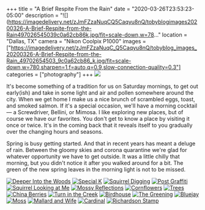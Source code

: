 +++
title = "A Brief Respite From the Rain"
date = "2020-03-26T23:53:23-05:00"
description = "![](https://imagedelivery.net/zJmFZzaNuqCQ5Caqyu8nQ/tobyblogimages20200326-A-Brief-Respite-from-the-Rain497026545039c0a62cb86k.jpg/fit=scale-down,w=78..."
location = "Dallas, TX"
camera = "Nikon Coolpix P1000"
images = ["https://imagedelivery.net/zJmFZzaNuqC_Q5Caqyu8nQ/tobyblog_images_20200326-A-Brief-Respite-from-the-Rain_49702654503_9c0a62cb86_k.jpg/fit=scale-down,w=780,sharpen=1,f=auto,q=0.9,slow-connection-quality=0.3"]
categories = ["photography"]
+++
![](https://imagedelivery.net/zJmFZzaNuqC_Q5Caqyu8nQ/tobyblog_images_20200326-A-Brief-Respite-from-the-Rain_49702654503_9c0a62cb86_k.jpg/fit=scale-down,w=780,sharpen=1,f=auto,q=0.9,slow-connection-quality=0.3)
<!--more-->
It's become something of a tradition for us on Saturday mornings, to get out early(ish) and take in some light and air and pollen somewhere around the city. When we get home I make us a nice brunch of scrambled eggs, toast, and smoked salmon. If it's a special occasion, we'll have a morning cocktail — a Screwdriver, Bellini, or Mimosa. I like exploring new places, but of course we have our favorites. You don't get to know a place by visiting it once or twice. It's in the coming back that it reveals itself to you gradually over the changing hours and seasons.

Spring is busy getting started. And that in recent years has meant a deluge of rain. Between the gloomy skies and corona quarantine we're glad for whatever opportunity we have to get outside. It was a little chilly that morning, but you didn't notice it after you walked around for a bit. The green of the new spring leaves in the morning light is not to be missed.

<div id="mygallery">
		<a class="swipebox" href="https://imagedelivery.net/zJmFZzaNuqC_Q5Caqyu8nQ/tobyblog_images_20200326-A-Brief-Respite-from-the-Rain_49703503227_88511659d0_k.jpg/fit=scale-down,w=1024,sharpen=1,f=auto,q=0.9,slow-connection-quality=0.3">
			    <img alt="Deeper Into the Woods" src="https://imagedelivery.net/zJmFZzaNuqC_Q5Caqyu8nQ/tobyblog_images_20200326-A-Brief-Respite-from-the-Rain_49703503227_88511659d0_k.jpg/fit=scale-down,w=365,sharpen=1,f=auto,q=0.9,slow-connection-quality=0.3"></a>
		<a class="swipebox" href="https://imagedelivery.net/zJmFZzaNuqC_Q5Caqyu8nQ/tobyblog_images_20200326-A-Brief-Respite-from-the-Rain_49703186591_8548cbd752_k.jpg/fit=scale-down,w=1024,sharpen=1,f=auto,q=0.9,slow-connection-quality=0.3">
			    <img alt="Special K" src="https://imagedelivery.net/zJmFZzaNuqC_Q5Caqyu8nQ/tobyblog_images_20200326-A-Brief-Respite-from-the-Rain_49703186591_8548cbd752_k.jpg/fit=scale-down,w=365,sharpen=1,f=auto,q=0.9,slow-connection-quality=0.3"></a>
		<a class="swipebox" href="https://imagedelivery.net/zJmFZzaNuqC_Q5Caqyu8nQ/tobyblog_images_20200326-A-Brief-Respite-from-the-Rain_49703502937_e84bf1742f_k.jpg/fit=scale-down,w=1024,sharpen=1,f=auto,q=0.9,slow-connection-quality=0.3">
			    <img alt="Squirrel Digging" src="https://imagedelivery.net/zJmFZzaNuqC_Q5Caqyu8nQ/tobyblog_images_20200326-A-Brief-Respite-from-the-Rain_49703502937_e84bf1742f_k.jpg/fit=scale-down,w=365,sharpen=1,f=auto,q=0.9,slow-connection-quality=0.3"></a>
		<a class="swipebox" href="https://imagedelivery.net/zJmFZzaNuqC_Q5Caqyu8nQ/tobyblog_images_20200326-A-Brief-Respite-from-the-Rain_49703187881_990b37ace7_k.jpg/fit=scale-down,w=1024,sharpen=1,f=auto,q=0.9,slow-connection-quality=0.3">
			    <img alt="Post Graffiti" src="https://imagedelivery.net/zJmFZzaNuqC_Q5Caqyu8nQ/tobyblog_images_20200326-A-Brief-Respite-from-the-Rain_49703187881_990b37ace7_k.jpg/fit=scale-down,w=365,sharpen=1,f=auto,q=0.9,slow-connection-quality=0.3"></a>
		<a class="swipebox" href="https://imagedelivery.net/zJmFZzaNuqC_Q5Caqyu8nQ/tobyblog_images_20200326-A-Brief-Respite-from-the-Rain_49702654503_9c0a62cb86_k.jpg/fit=scale-down,w=1024,sharpen=1,f=auto,q=0.9,slow-connection-quality=0.3">
			    <img alt="Squirrel Looking at Me" src="https://imagedelivery.net/zJmFZzaNuqC_Q5Caqyu8nQ/tobyblog_images_20200326-A-Brief-Respite-from-the-Rain_49702654503_9c0a62cb86_k.jpg/fit=scale-down,w=365,sharpen=1,f=auto,q=0.9,slow-connection-quality=0.3"></a>
		<a class="swipebox" href="https://imagedelivery.net/zJmFZzaNuqC_Q5Caqyu8nQ/tobyblog_images_20200326-A-Brief-Respite-from-the-Rain_49702655868_0f80bf0e4c_k.jpg/fit=scale-down,w=1024,sharpen=1,f=auto,q=0.9,slow-connection-quality=0.3">
			    <img alt="Mossy Reflections" src="https://imagedelivery.net/zJmFZzaNuqC_Q5Caqyu8nQ/tobyblog_images_20200326-A-Brief-Respite-from-the-Rain_49702655868_0f80bf0e4c_k.jpg/fit=scale-down,w=365,sharpen=1,f=auto,q=0.9,slow-connection-quality=0.3"></a>
		<a class="swipebox" href="https://imagedelivery.net/zJmFZzaNuqC_Q5Caqyu8nQ/tobyblog_images_20200326-A-Brief-Respite-from-the-Rain_49703188011_5b5e747ea5_k.jpg/fit=scale-down,w=1024,sharpen=1,f=auto,q=0.9,slow-connection-quality=0.3">
			    <img alt="Cornflowers" src="https://imagedelivery.net/zJmFZzaNuqC_Q5Caqyu8nQ/tobyblog_images_20200326-A-Brief-Respite-from-the-Rain_49703188011_5b5e747ea5_k.jpg/fit=scale-down,w=365,sharpen=1,f=auto,q=0.9,slow-connection-quality=0.3"></a>
		<a class="swipebox" href="https://imagedelivery.net/zJmFZzaNuqC_Q5Caqyu8nQ/tobyblog_images_20200326-A-Brief-Respite-from-the-Rain_49702654628_3fc4775822_k.jpg/fit=scale-down,w=1024,sharpen=1,f=auto,q=0.9,slow-connection-quality=0.3">
			    <img alt="Trees" src="https://imagedelivery.net/zJmFZzaNuqC_Q5Caqyu8nQ/tobyblog_images_20200326-A-Brief-Respite-from-the-Rain_49702654628_3fc4775822_k.jpg/fit=scale-down,w=365,sharpen=1,f=auto,q=0.9,slow-connection-quality=0.3"></a>
		<a class="swipebox" href="https://imagedelivery.net/zJmFZzaNuqC_Q5Caqyu8nQ/tobyblog_images_20200326-A-Brief-Respite-from-the-Rain_49702654228_02ac4a34ad_k.jpg/fit=scale-down,w=1024,sharpen=1,f=auto,q=0.9,slow-connection-quality=0.3">
			    <img alt="China Berries" src="https://imagedelivery.net/zJmFZzaNuqC_Q5Caqyu8nQ/tobyblog_images_20200326-A-Brief-Respite-from-the-Rain_49702654228_02ac4a34ad_k.jpg/fit=scale-down,w=365,sharpen=1,f=auto,q=0.9,slow-connection-quality=0.3"></a>
		<a class="swipebox" href="https://imagedelivery.net/zJmFZzaNuqC_Q5Caqyu8nQ/tobyblog_images_20200326-A-Brief-Respite-from-the-Rain_49703503982_090f015dfd_k.jpg/fit=scale-down,w=1024,sharpen=1,f=auto,q=0.9,slow-connection-quality=0.3">
			    <img alt="Turn in the Creek" src="https://imagedelivery.net/zJmFZzaNuqC_Q5Caqyu8nQ/tobyblog_images_20200326-A-Brief-Respite-from-the-Rain_49703503982_090f015dfd_k.jpg/fit=scale-down,w=365,sharpen=1,f=auto,q=0.9,slow-connection-quality=0.3"></a>
		<a class="swipebox" href="https://imagedelivery.net/zJmFZzaNuqC_Q5Caqyu8nQ/tobyblog_images_20200326-A-Brief-Respite-from-the-Rain_49703504022_fa67fc6c6b_k.jpg/fit=scale-down,w=1024,sharpen=1,f=auto,q=0.9,slow-connection-quality=0.3">
			    <img alt="Birdhouse" src="https://imagedelivery.net/zJmFZzaNuqC_Q5Caqyu8nQ/tobyblog_images_20200326-A-Brief-Respite-from-the-Rain_49703504022_fa67fc6c6b_k.jpg/fit=scale-down,w=365,sharpen=1,f=auto,q=0.9,slow-connection-quality=0.3"></a>
		<a class="swipebox" href="https://imagedelivery.net/zJmFZzaNuqC_Q5Caqyu8nQ/tobyblog_images_20200326-A-Brief-Respite-from-the-Rain_49703187681_7cc60e3f8a_k.jpg/fit=scale-down,w=1024,sharpen=1,f=auto,q=0.9,slow-connection-quality=0.3">
			    <img alt="The Greening" src="https://imagedelivery.net/zJmFZzaNuqC_Q5Caqyu8nQ/tobyblog_images_20200326-A-Brief-Respite-from-the-Rain_49703187681_7cc60e3f8a_k.jpg/fit=scale-down,w=365,sharpen=1,f=auto,q=0.9,slow-connection-quality=0.3"></a>
		<a class="swipebox" href="https://imagedelivery.net/zJmFZzaNuqC_Q5Caqyu8nQ/tobyblog_images_20200326-A-Brief-Respite-from-the-Rain_49703186641_a85bc22eaf_k.jpg/fit=scale-down,w=1024,sharpen=1,f=auto,q=0.9,slow-connection-quality=0.3">
			    <img alt="Bluejay" src="https://imagedelivery.net/zJmFZzaNuqC_Q5Caqyu8nQ/tobyblog_images_20200326-A-Brief-Respite-from-the-Rain_49703186641_a85bc22eaf_k.jpg/fit=scale-down,w=365,sharpen=1,f=auto,q=0.9,slow-connection-quality=0.3"></a>
		<a class="swipebox" href="https://imagedelivery.net/zJmFZzaNuqC_Q5Caqyu8nQ/tobyblog_images_20200326-A-Brief-Respite-from-the-Rain_49702655483_c557e87bfd_k.jpg/fit=scale-down,w=1024,sharpen=1,f=auto,q=0.9,slow-connection-quality=0.3">
			    <img alt="Moss" src="https://imagedelivery.net/zJmFZzaNuqC_Q5Caqyu8nQ/tobyblog_images_20200326-A-Brief-Respite-from-the-Rain_49702655483_c557e87bfd_k.jpg/fit=scale-down,w=365,sharpen=1,f=auto,q=0.9,slow-connection-quality=0.3"></a>
		<a class="swipebox" href="https://imagedelivery.net/zJmFZzaNuqC_Q5Caqyu8nQ/tobyblog_images_20200326-A-Brief-Respite-from-the-Rain_49702654813_4eb466dadf_k.jpg/fit=scale-down,w=1024,sharpen=1,f=auto,q=0.9,slow-connection-quality=0.3">
			    <img alt="Mallard and Wife" src="https://imagedelivery.net/zJmFZzaNuqC_Q5Caqyu8nQ/tobyblog_images_20200326-A-Brief-Respite-from-the-Rain_49702654813_4eb466dadf_k.jpg/fit=scale-down,w=365,sharpen=1,f=auto,q=0.9,slow-connection-quality=0.3"></a>
		<a class="swipebox" href="https://imagedelivery.net/zJmFZzaNuqC_Q5Caqyu8nQ/tobyblog_images_20200326-A-Brief-Respite-from-the-Rain_49703503117_bfa117cd83_k.jpg/fit=scale-down,w=1024,sharpen=1,f=auto,q=0.9,slow-connection-quality=0.3">
			    <img alt="Cardinal" src="https://imagedelivery.net/zJmFZzaNuqC_Q5Caqyu8nQ/tobyblog_images_20200326-A-Brief-Respite-from-the-Rain_49703503117_bfa117cd83_k.jpg/fit=scale-down,w=365,sharpen=1,f=auto,q=0.9,slow-connection-quality=0.3"></a>
		<a class="swipebox" href="https://imagedelivery.net/zJmFZzaNuqC_Q5Caqyu8nQ/tobyblog_images_20200326-A-Brief-Respite-from-the-Rain_49703188136_5e23f8804a_k.jpg/fit=scale-down,w=1024,sharpen=1,f=auto,q=0.9,slow-connection-quality=0.3">
			    <img alt="Richardson Stamp" src="https://imagedelivery.net/zJmFZzaNuqC_Q5Caqyu8nQ/tobyblog_images_20200326-A-Brief-Respite-from-the-Rain_49703188136_5e23f8804a_k.jpg/fit=scale-down,w=365,sharpen=1,f=auto,q=0.9,slow-connection-quality=0.3"></a>
</div>
